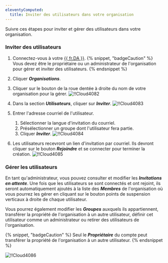 ```yaml
---
eleventyComputed:
  title: Inviter des utilisateurs dans votre organisation
---
```

Suivre ces étapes pour inviter et gérer des utilisateurs dans votre organisation.

### Inviter des utilisateurs

1. Connectez-vous à votre [{{ fr.DA }}](https://portal.devolutions.com/).
{% snippet, "badgeCaution" %}
Vous devez être le propriétaire ou un administrateur de l'organisation pour gérer et inviter des utilisateurs.
{% endsnippet %}

2. Cliquer ***Organisations***.
1. Cliquer sur le bouton de la roue dentée à droite du nom de votre organisation pour la gérer.
![!!Cloud4082](https://cdnweb.devolutions.net/docs/fr/cloud/Cloud4082.png)
1. Dans la section ***Utilisateurs***, cliquer sur ***Inviter***.
![!!Cloud4083](https://cdnweb.devolutions.net/docs/fr/cloud/Cloud4083.png)
1. Entrer l'adresse courriel de l'utilisateur.
    1. Sélectionner la langue d'invitation du courriel.
    1. Présélectionner un groupe dont l'utilisateur fera partie.
    1. Cliquer ***Inviter***.
![!!Cloud4084](https://cdnweb.devolutions.net/docs/fr/cloud/Cloud4084.png)
1. Les utilisateurs recevront un lien d'invitation par courriel. Ils devront cliquer sur le bouton ***Rejoindre*** et se connecter pour terminer la création.
![!!Cloud4085](https://cdnweb.devolutions.net/docs/fr/cloud/Cloud4085.png)

### Gérer les utilisateurs

En tant qu'administrateur, vous pouvez consulter et modifier les ***Invitations en attente***. Une fois que les utilisateurs se sont connectés et ont rejoint, ils seront automatiquement ajoutés à la liste des ***Membres*** de l'organisation où vous pourrez les gérer en cliquant sur le bouton points de suspension verticaux à droite de chaque utilisateur.

Vous pourrez également modifier les ***Groupes*** auxquels ils appartiennent, transférer la propriété de l'organisation à un autre utilisateur, définir cet utilisateur comme un administrateur ou retirer des utilisateurs de l'organisation.

{% snippet, "badgeCaution" %}
Seul le ***Propriétaire*** du compte peut transférer la propriété de l'organisation à un autre utilisateur.
{% endsnippet %}

![!!Cloud4086](https://cdnweb.devolutions.net/docs/fr/cloud/Cloud4086.png)

